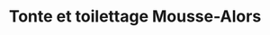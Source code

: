 ---
title: "Tonte et toilettage Mousse-Alors"
url: /vaudreuil-dorion/tonte-et-toilettage-mousse-alors/
shop: Tiersalon
---
